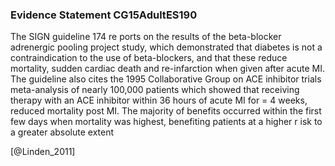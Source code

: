### Evidence Statement CG15AdultES190
The SIGN guideline 174 re ports on the results of the beta-blocker adrenergic pooling project study, which demonstrated that diabetes is not a contraindication to the use of beta-blockers, and that these reduce mortality, sudden cardiac death and re-infarction when given after acute MI. The guideline also cites the 1995 Collaborative Group on ACE inhibitor trials meta-analysis of nearly 100,000 patients which showed that receiving therapy with an ACE inhibitor within 36 hours of acute MI for = 4 weeks, reduced mortality post MI. The majority of benefits occurred within the first few days when mortality was highest, benefiting patients at a higher r isk to a greater absolute extent



[@Linden_2011]
